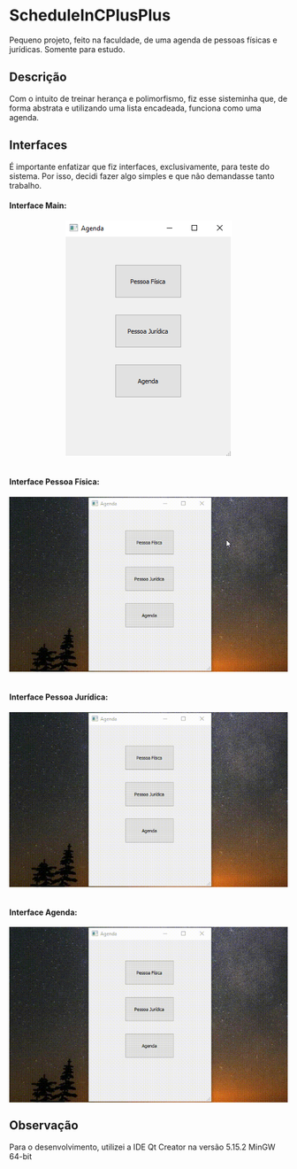 # ScheduleInCPlusPlus
Pequeno projeto, feito na faculdade, de uma agenda de pessoas físicas e jurídicas. Somente para estudo.

## Descrição
Com o intuito de treinar herança e polimorfismo, fiz esse sisteminha que,  de forma abstrata e utilizando uma lista encadeada, funciona como uma agenda.
##
<h2>Interfaces</h2>
<p>É importante enfatizar que fiz interfaces, exclusivamente, para teste do sistema. Por isso, decidi fazer algo simples e que não demandasse tanto trabalho.</p>
<h4>Interface Main:</h4>
<p align="center">
  <img src="/imagens/interfaceMain.png" align="center"/><br>
</p>
<h4><br>Interface Pessoa Física:</h4>
<p align="center">
  <img src="/imagens/interfacePessoaFisica.gif" align="center"/><br>
</p>

<h4><br>Interface Pessoa Jurídica:</h4>
<p align="center">
  <img src="/imagens/interfacePessoaJuridica.gif" align="center"/><br>
</p>

<h4><br>Interface Agenda:</h4>
<p align="center">
  <img src="/imagens/interfaceAgenda.gif" align="center"/><br>
</p>

## Observação
Para o desenvolvimento, utilizei a IDE Qt Creator na versão 5.15.2 MinGW 64-bit
